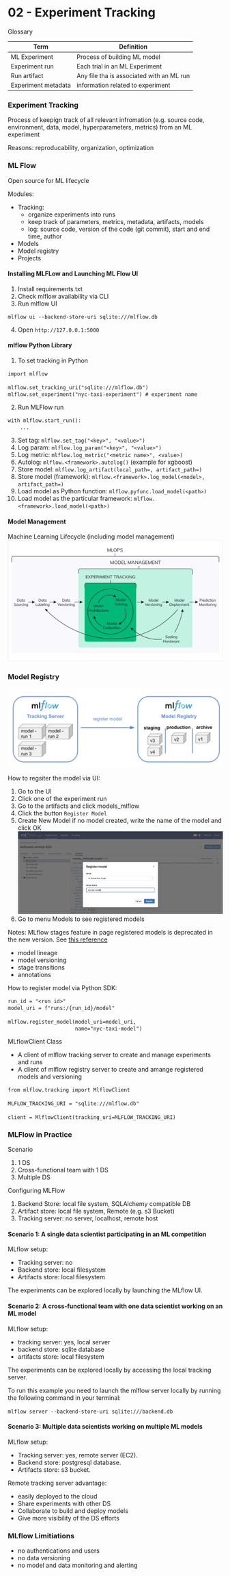 # 02 - Experiment Tracking

Glossary

| Term | Definition |
|------|------|
| ML Experiment | Process of building ML model |
| Experiment run | Each trial in an ML Experiment |
| Run artifact | Any file tha is associated with an ML run |
| Experiment metadata | information related to experiment |

### Experiment Tracking

Process of keepign track of all relevant infromation (e.g. source code, environment, data, model, hyperparameters, metrics) from an ML experiment

Reasons: reproducability, organization, optimization

### ML Flow

Open source for ML lifecycle

Modules: 
- Tracking:
    - organize experiments into runs
    - keep track of parameters, metrics, metadata, artifacts, models
    - log: source code, version of the code (git commit), start and end time, author
- Models
- Model registry
- Projects


#### Installing MLFLow and Launching ML Flow UI

1. Install requirements.txt
2. Check mlflow availability via CLI
3. Run mlflow UI
```
mlflow ui --backend-store-uri sqlite:///mlflow.db
```
4. Open `http://127.0.0.1:5000`

#### mlflow Python Library

1. To set tracking in Python
```
import mlflow

mlflow.set_tracking_uri("sqlite:///mlflow.db")
mlflow.set_experiment("nyc-taxi-experiment") # experiment name
```
2. Run MLFlow run
```
with mlflow.start_run():
    ...
```
3. Set tag: `mlflow.set_tag("<key>", "<value>")`
4. Log param: `mlflow.log_param("<key>", "<value>")`
5. Log metric: `mlflow.log_metric("<metric name>", <value>)`
6. Autolog: `mlflow.<framework>.autolog()` (example for xgboost)
7. Store model: `mlflow.log_artifact(local_path=, artifact_path=)`
8. Store model (framework): `mlflow.<framework>.log_model(<model>, artifact_path=)`
9. Load model as Python function: `mlflow.pyfunc.load_model(<path>)`
10. Load model as the particular framework: `mlflow.<framework>.load_model(<path>)`

#### Model Management

Machine Learning Lifecycle (including model management)
![Alt text](<image/machine_learning_lifecycle.png>)

### Model Registry
![Alt text](<image/model registry.png>)

How to regsiter the model via UI:
1. Go to the UI
2. Click one of the experiment run
3. Go to the artifacts and click models_mlflow
4. Click the button `Register Model`
5. Create New Model if no model created, write the name of the model and click OK
![Alt text](<image/register_model.png>)
6. Go to menu Models to see registered models

Notes:
MLflow stages feature in page registered models is deprecated in the new version. See [this reference](<https://mlflow.org/docs/latest/model-registry#deprecated-using-model-stages>)

- model lineage
- model versioning
- stage transitions
- annotations


How to register model via Python SDK:
```
run_id = "<run id>" 
model_uri = f"runs:/{run_id}/model"

mlflow.register_model(model_uri=model_uri, 
                      name="nyc-taxi-model")
```

MLflowClient Class
- A client of mlflow tracking server to create and manage experiments and runs
- A client of mlflow registry server to create and amange registered models and versioning

```
from mlflow.tracking import MlflowClient

MLFLOW_TRACKING_URI = "sqlite:///mlflow.db"

client = MlflowClient(tracking_uri=MLFLOW_TRACKING_URI)
```

### MLFlow in Practice
Scenario
1. 1 DS
2. Cross-functional team with 1 DS
3. Multiple DS

Configuring MLFlow
1. Backend Store: local file system, SQLAlchemy compatible DB
2. Artifact store: local file system, Remote (e.g. s3 Bucket)
3. Tracking server: no server, localhost, remote host

#### Scenario 1: A single data scientist participating in an ML competition

MLflow setup:
* Tracking server: no
* Backend store: local filesystem
* Artifacts store: local filesystem

The experiments can be explored locally by launching the MLflow UI.

#### Scenario 2: A cross-functional team with one data scientist working on an ML model

MLflow setup:
- tracking server: yes, local server
- backend store: sqlite database
- artifacts store: local filesystem

The experiments can be explored locally by accessing the local tracking server.

To run this example you need to launch the mlflow server locally by running the following command in your terminal:

`mlflow server --backend-store-uri sqlite:///backend.db`

#### Scenario 3: Multiple data scientists working on multiple ML models

MLflow setup:
* Tracking server: yes, remote server (EC2).
* Backend store: postgresql database.
* Artifacts store: s3 bucket.

Remote tracking server advantage:
- easily deployed to the cloud
- Share experiments with other DS
- Collaborate to build and deploy models
- Give more visibility of the DS efforts

### MLflow Limitiations
- no authentications and users
- no data versioning
- no model and data monitoring and alerting